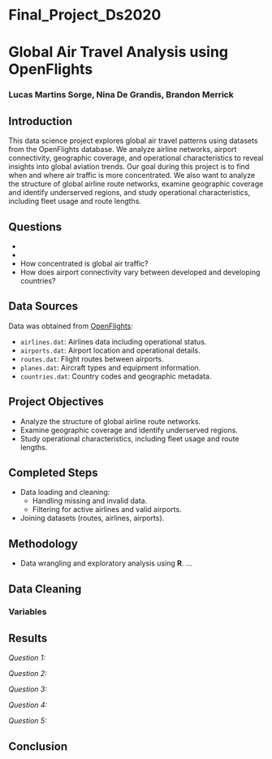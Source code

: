 # Final_Project_Ds2020

# Global Air Travel Analysis using OpenFlights

### Lucas Martins Sorge, Nina De Grandis, Brandon Merrick

## Introduction
This data science project explores global air travel patterns using datasets from the OpenFlights database. We analyze airline networks, airport connectivity, geographic coverage, and operational characteristics to reveal insights into global aviation trends. Our goal during this project is to find when and where air traffic is more concentrated. We also want to analyze the structure of global airline route networks, examine geographic coverage and identify underserved regions, and study operational characteristics, including fleet usage and route lengths.

Questions
- 
-
- 
- How concentrated is global air traffic?
- How does airport connectivity vary between developed and developing countries?

## Data Sources
Data was obtained from [OpenFlights](https://openflights.org/data.php):
- `airlines.dat`: Airlines data including operational status.
- `airports.dat`: Airport location and operational details.
- `routes.dat`: Flight routes between airports.
- `planes.dat`: Aircraft types and equipment information.
- `countries.dat`: Country codes and geographic metadata.

## Project Objectives
- Analyze the structure of global airline route networks.
- Examine geographic coverage and identify underserved regions.
- Study operational characteristics, including fleet usage and route lengths.

## Completed Steps
- Data loading and cleaning:
  - Handling missing and invalid data.
  - Filtering for active airlines and valid airports.
- Joining datasets (routes, airlines, airports).

## Methodology
- Data wrangling and exploratory analysis using **R**.
...


## Data Cleaning


### Variables



## Results

*Question 1:*


*Question 2:*


*Question 3:*


*Question 4:*


*Question 5:*


## Conclusion